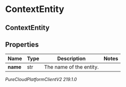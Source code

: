 # ContextEntity

## ContextEntity

## Properties

|Name | Type | Description | Notes|
|------------ | ------------- | ------------- | -------------|
| **name** | str | The name of the entity. | |



_PureCloudPlatformClientV2 219.1.0_
